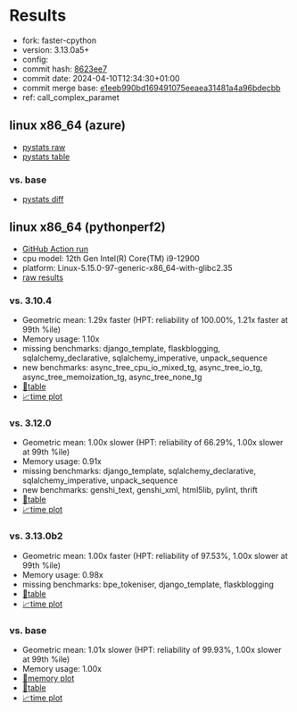 # Results

- fork: faster-cpython
- version: 3.13.0a5+
- config: 
- commit hash: [8623ee7](https://github.com/faster%2dcpython/cpython/commit/8623ee7)
- commit date: 2024-04-10T12:34:30+01:00
- commit merge base: [e1eeb990bd169491075eeaea31481a4a96bdecbb](https://github.com/faster%2dcpython/cpython/commit/e1eeb990bd169491075eeaea31481a4a96bdecbb)
- ref: call_complex_paramet

## linux x86_64 (azure)

- [pystats raw](bm-20240410-azure-x86_64-faster%252dcpython-call_complex_paramet-3.13.0a5%2B-8623ee7-pystats.json)
- [pystats table](bm-20240410-azure-x86_64-faster%252dcpython-call_complex_paramet-3.13.0a5%2B-8623ee7-pystats.md)

### vs. base

- [pystats diff](bm-20240410-azure-x86_64-faster%252dcpython-call_complex_paramet-3.13.0a5%2B-8623ee7-pystats-vs-base.md)

## linux x86_64 (pythonperf2)

- [GitHub Action run](https://github.com/faster-cpython/benchmarking/actions/runs/8630568784)
- cpu model: 12th Gen Intel(R) Core(TM) i9-12900
- platform: Linux-5.15.0-97-generic-x86_64-with-glibc2.35
- [raw results](bm-20240410-pythonperf2-x86_64-faster%252dcpython-call_complex_paramet-3.13.0a5%2B-8623ee7.json)

### vs. 3.10.4

- Geometric mean: 1.29x faster (HPT: reliability of 100.00%, 1.21x faster at 99th %ile)
- Memory usage: 1.10x
- missing benchmarks: django_template, flaskblogging, sqlalchemy_declarative, sqlalchemy_imperative, unpack_sequence
- new benchmarks: async_tree_cpu_io_mixed_tg, async_tree_io_tg, async_tree_memoization_tg, async_tree_none_tg
- [📄table](bm-20240410-pythonperf2-x86_64-faster%252dcpython-call_complex_paramet-3.13.0a5%2B-8623ee7-vs-3.10.4.md)
- [📈time plot](bm-20240410-pythonperf2-x86_64-faster%252dcpython-call_complex_paramet-3.13.0a5%2B-8623ee7-vs-3.10.4.svg)

### vs. 3.12.0

- Geometric mean: 1.00x slower (HPT: reliability of 66.29%, 1.00x slower at 99th %ile)
- Memory usage: 0.91x
- missing benchmarks: django_template, sqlalchemy_declarative, sqlalchemy_imperative, unpack_sequence
- new benchmarks: genshi_text, genshi_xml, html5lib, pylint, thrift
- [📄table](bm-20240410-pythonperf2-x86_64-faster%252dcpython-call_complex_paramet-3.13.0a5%2B-8623ee7-vs-3.12.0.md)
- [📈time plot](bm-20240410-pythonperf2-x86_64-faster%252dcpython-call_complex_paramet-3.13.0a5%2B-8623ee7-vs-3.12.0.svg)

### vs. 3.13.0b2

- Geometric mean: 1.00x faster (HPT: reliability of 97.53%, 1.00x slower at 99th %ile)
- Memory usage: 0.98x
- missing benchmarks: bpe_tokeniser, django_template, flaskblogging
- [📄table](bm-20240410-pythonperf2-x86_64-faster%252dcpython-call_complex_paramet-3.13.0a5%2B-8623ee7-vs-3.13.0b2.md)
- [📈time plot](bm-20240410-pythonperf2-x86_64-faster%252dcpython-call_complex_paramet-3.13.0a5%2B-8623ee7-vs-3.13.0b2.svg)

### vs. base

- Geometric mean: 1.01x slower (HPT: reliability of 99.93%, 1.00x slower at 99th %ile)
- Memory usage: 1.00x
- [🧠memory plot](bm-20240410-pythonperf2-x86_64-faster%252dcpython-call_complex_paramet-3.13.0a5%2B-8623ee7-vs-base-mem.svg)
- [📄table](bm-20240410-pythonperf2-x86_64-faster%252dcpython-call_complex_paramet-3.13.0a5%2B-8623ee7-vs-base.md)
- [📈time plot](bm-20240410-pythonperf2-x86_64-faster%252dcpython-call_complex_paramet-3.13.0a5%2B-8623ee7-vs-base.svg)

